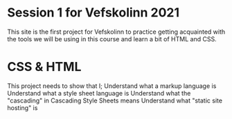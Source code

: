 # Session 1 for Vefskolinn 2021
This site is the first project for Vefskolinn to practice getting acquainted with the tools we will be using in this course and learn a bit of HTML and CSS. 

# CSS & HTML
This project needs to show that I;
    Understand what a markup language is
    Understand what a style sheet language is
    Understand what the "cascading" in Cascading Style Sheets means
    Understand what "static site hosting" is
